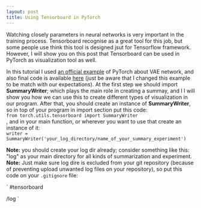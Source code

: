```yaml
---
layout: post
title: Using Tensorboard in PyTorch
---
```


Watching closely parameters in neural networks is very important in the training process. Tensorboard recognise as a great tool for this job, but some people use think this tool is designed jsut for Tensorflow framework. However, I will show you on this post that Tensorboard can be used in PyTorch as visualization tool as well.

In this tutorial I used [an official example](https://github.com/pytorch/examples/tree/master/vae) of PyTorch about VAE network, and also final code is available [here](https://github.com/mrhajbabaei/pytorch-tensorboard) (just be aware that I changed this example to be match with our expectations). At the first step we should import **SummaryWriter**; which plays the main role in creating a summay, and I I will show you how we can use this to create different types of visualization in our program. After that, you should create an instance of **SummaryWriter**, so in top of your program in import section put this code:   
`from torch.utils.tensorboard import SummaryWriter`    
, and in your main function, or wherever you want to use that create an instance of it:    
`writer = SummaryWriter('your_log_directory/name_of_your_summary_experiment')`

**Note:** you should create your log dir already; consider something like this: "log" as your main directory for all kinds of summarization and experiment.    
**Note:** Just make sure log dire is excluded from your git repository (because of preventing upload unwanted log files on your repository), so put this code on your `.gitignore` file:   

`
#tensorboard    

/log
`


